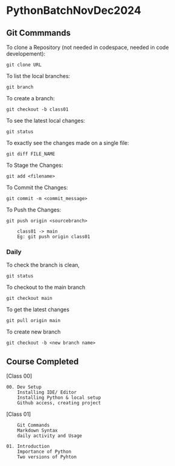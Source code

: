 # PythonBatchNovDec2024



## Git Commmands

To clone a Repository (not needed in codespace, needed in code developement):

    git clone URL

To list the local branches:

    git branch

To create a branch:

    git checkout -b class01 

To see the latest local changes:

    git status

To exactly see the changes made on a single file:

    git diff FILE_NAME

To Stage the Changes:

    git add <filename>

To Commit the Changes:

    git commit -m <commit_message>

To Push the Changes:

    git push origin <sourcebranch>

        class01 -> main
        Eg: git push origin class01


### Daily 

To check the branch is clean,

    git status

To checkout to the main branch

    git checkout main

To get the latest changes

    git pull origin main

To create new branch

    git checkout -b <new branch name>

## Course Completed

[Class 00]

    00. Dev Setup
        Installing IDE/ Editor
        Installing Python & local setup
        Github access, creating project

[Class 01]

        Git Commands
        Markdown Syntax
        daily activity and Usage 

    01. Introduction 
        Importance of Python
        Two versions of Pyhton
    